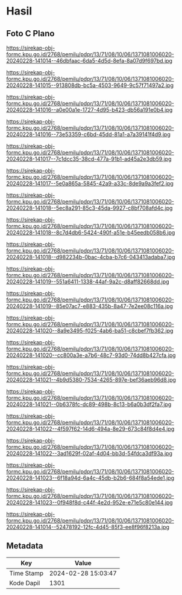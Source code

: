 # Hasil

## Foto C Plano

https://sirekap-obj-formc.kpu.go.id/2768/pemilu/pdpr/13/71/08/10/06/1371081006020-20240228-141014--46dbfaac-6da5-4d5d-8efa-8a07d9f697bd.jpg

https://sirekap-obj-formc.kpu.go.id/2768/pemilu/pdpr/13/71/08/10/06/1371081006020-20240228-141015--913808db-bc5a-4503-9649-9c57f71497a2.jpg

https://sirekap-obj-formc.kpu.go.id/2768/pemilu/pdpr/13/71/08/10/06/1371081006020-20240228-141016--a0e00a1e-1727-4d95-b423-db56a191e0b4.jpg

https://sirekap-obj-formc.kpu.go.id/2768/pemilu/pdpr/13/71/08/10/06/1371081006020-20240228-141016--73e53359-c6bd-45dd-81a1-a7a39141f4d9.jpg

https://sirekap-obj-formc.kpu.go.id/2768/pemilu/pdpr/13/71/08/10/06/1371081006020-20240228-141017--7c1dcc35-38cd-477a-91b1-ad45a2e3db59.jpg

https://sirekap-obj-formc.kpu.go.id/2768/pemilu/pdpr/13/71/08/10/06/1371081006020-20240228-141017--5e0a865a-5845-42a9-a33c-8de9a9a3fef2.jpg

https://sirekap-obj-formc.kpu.go.id/2768/pemilu/pdpr/13/71/08/10/06/1371081006020-20240228-141018--5ec8a291-85c3-45da-9927-c8bf708afd4c.jpg

https://sirekap-obj-formc.kpu.go.id/2768/pemilu/pdpr/13/71/08/10/06/1371081006020-20240228-141018--8c7d4db6-5424-490f-a51e-b45eedb058b6.jpg

https://sirekap-obj-formc.kpu.go.id/2768/pemilu/pdpr/13/71/08/10/06/1371081006020-20240228-141018--d982234b-0bac-4cba-b7c6-043413adaba7.jpg

https://sirekap-obj-formc.kpu.go.id/2768/pemilu/pdpr/13/71/08/10/06/1371081006020-20240228-141019--551a6411-1338-44af-9a2c-d8aff82668dd.jpg

https://sirekap-obj-formc.kpu.go.id/2768/pemilu/pdpr/13/71/08/10/06/1371081006020-20240228-141019--85e07ac7-e883-435b-8a47-7e2ee08c116a.jpg

https://sirekap-obj-formc.kpu.go.id/2768/pemilu/pdpr/13/71/08/10/06/1371081006020-20240228-141020--8a9e3495-f025-4ab6-ba51-c8cbef7fb362.jpg

https://sirekap-obj-formc.kpu.go.id/2768/pemilu/pdpr/13/71/08/10/06/1371081006020-20240228-141020--cc800a3e-a7b6-48c7-93d0-74dd8b427cfa.jpg

https://sirekap-obj-formc.kpu.go.id/2768/pemilu/pdpr/13/71/08/10/06/1371081006020-20240228-141021--4b9d5380-7534-4265-897e-bef36aeb96d8.jpg

https://sirekap-obj-formc.kpu.go.id/2768/pemilu/pdpr/13/71/08/10/06/1371081006020-20240228-141021--0b6378fc-dc89-498b-8c13-b6a0b3df2fa7.jpg

https://sirekap-obj-formc.kpu.go.id/2768/pemilu/pdpr/13/71/08/10/06/1371081006020-20240228-141022--4f597f62-14d6-494a-8e29-673c84f8d4e4.jpg

https://sirekap-obj-formc.kpu.go.id/2768/pemilu/pdpr/13/71/08/10/06/1371081006020-20240228-141022--3ad1629f-02af-4d04-bb3d-54fdca3df93a.jpg

https://sirekap-obj-formc.kpu.go.id/2768/pemilu/pdpr/13/71/08/10/06/1371081006020-20240228-141023--6f18a94d-6a4c-45db-b2b6-684f8a54ede1.jpg

https://sirekap-obj-formc.kpu.go.id/2768/pemilu/pdpr/13/71/08/10/06/1371081006020-20240228-141023--0f948f8d-c44f-4e2d-952e-e71e5c80e144.jpg

https://sirekap-obj-formc.kpu.go.id/2768/pemilu/pdpr/13/71/08/10/06/1371081006020-20240228-141014--52478192-12fc-4d45-85f3-ee8f96f8213a.jpg


## Metadata

| Key        | Value               |
| ---------- | ------------------- |
| Time Stamp | 2024-02-28 15:03:47 |
| Kode Dapil | 1301                |



